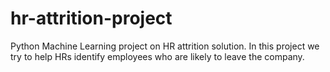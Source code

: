 # hr-attrition-project
Python Machine Learning project on HR attrition solution. In this project we try to help HRs identify employees who are likely to leave the company.

